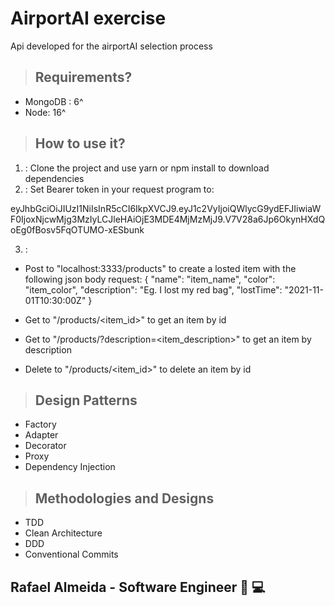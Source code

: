 # AirportAI exercise

Api developed for the airportAI selection process

> ## Requirements?

* MongoDB : 6^
* Node: 16^

> ## How to use it?

1. : Clone the project and use yarn or npm install to download dependencies
2. : Set Bearer token in your request program to:

eyJhbGciOiJIUzI1NiIsInR5cCI6IkpXVCJ9.eyJ1c2VyIjoiQWlycG9ydEFJIiwiaWF0IjoxNjcwMjg3MzIyLCJleHAiOjE3MDE4MjMzMjJ9.V7V28a6Jp6OkynHXdQoEg0fBosv5FqOTUMO-xESbunk

3. :
* Post to "localhost:3333/products" to create a losted item with the following json body request:
{
  "name": "item_name",
	"color": "item_color",
	"description": "Eg. I lost my red bag",
	"lostTime": "2021-11-01T10:30:00Z"
}

* Get to "/products/<item_id>" to get an item by id
* Get to "/products/?description=<item_description>" to get an item by description
* Delete to "/products/<item_id>" to delete an item by id


> ## Design Patterns

* Factory
* Adapter
* Decorator
* Proxy
* Dependency Injection

> ## Methodologies and Designs

* TDD
* Clean Architecture
* DDD
* Conventional Commits


## Rafael Almeida - Software Engineer :rocket:	:computer:
